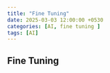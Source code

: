 ```yaml
---
title: "Fine Tuning"
date: 2025-03-03 12:00:00 +0530
categories: [AI, fine tuning ]
tags: [AI]
---
```


## Fine Tuning

